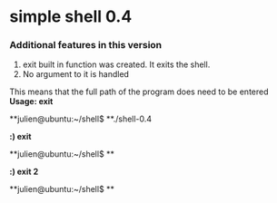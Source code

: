 # simple shell 0.4

### Additional features in this version 
1. exit built in function was created. It exits the shell.
2. No argument to it is handled

This means that the full path of the program does need to be entered
**Usage: exit**

**julien@ubuntu:~/shell$ **./shell-0.4

**:) exit**

**julien@ubuntu:~/shell$ **

**:) exit 2**

**julien@ubuntu:~/shell$ **
